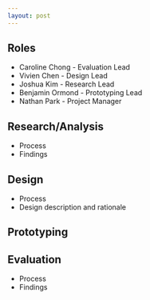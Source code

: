 ```yaml
---
layout: post
---
```


## Roles
* Caroline Chong - Evaluation Lead
* Vivien Chen - Design Lead
* Joshua Kim - Research Lead
* Benjamin Ormond - Prototyping Lead
* Nathan Park - Project Manager

## Research/Analysis
* Process
* Findings

## Design
* Process
* Design description and rationale

## Prototyping

## Evaluation
* Process
* Findings
